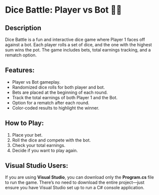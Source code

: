 # Dice Battle: Player vs Bot 🎲🤖

## Description
Dice Battle is a fun and interactive dice game where Player 1 faces off against a bot. Each player rolls a set of dice, and the one with the highest sum wins the pot. The game includes bets, total earnings tracking, and a rematch option.

## Features:
- Player vs Bot gameplay.
- Randomized dice rolls for both player and bot.
- Bets are placed at the beginning of each round.
- Track the total earnings of both Player 1 and the Bot.
- Option for a rematch after each round.
- Color-coded results to highlight the winner.

## How to Play:
1. Place your bet.
2. Roll the dice and compete with the bot.
3. Check your total earnings.
4. Decide if you want to play again.

## Visual Studio Users:
If you are using **Visual Studio**, you can download only the **Program.cs** file to run the game. There’s no need to download the entire project—just ensure you have Visual Studio set up to run a C# console application.
